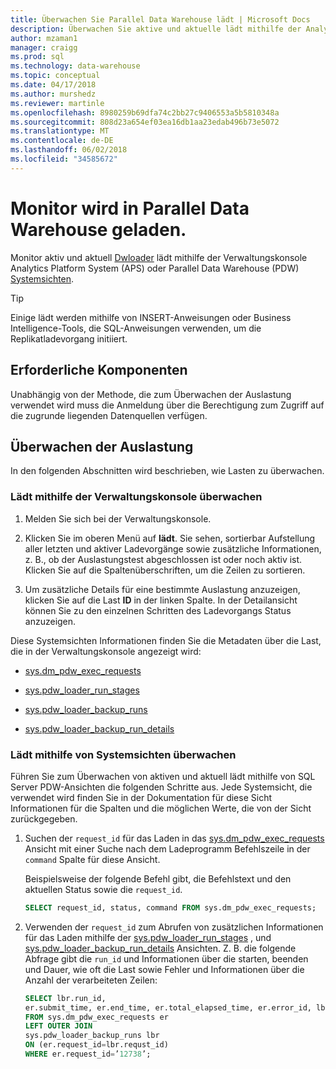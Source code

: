 ```yaml
---
title: Überwachen Sie Parallel Data Warehouse lädt | Microsoft Docs
description: Überwachen Sie aktive und aktuelle lädt mithilfe der Analytics Platform System (APS)-Verwaltungskonsole oder die Parallel Data Warehouse (PDW)-Systemsichten."
author: mzaman1
manager: craigg
ms.prod: sql
ms.technology: data-warehouse
ms.topic: conceptual
ms.date: 04/17/2018
ms.author: murshedz
ms.reviewer: martinle
ms.openlocfilehash: 8980259b69dfa74c2bb27c9406553a5b5810348a
ms.sourcegitcommit: 808d23a654ef03ea16db1aa23edab496b73e5072
ms.translationtype: MT
ms.contentlocale: de-DE
ms.lasthandoff: 06/02/2018
ms.locfileid: "34585672"
---
```

# <a name="monitor-loads-into-parallel-data-warehouse"></a>Monitor wird in Parallel Data Warehouse geladen.
Monitor aktiv und aktuell [Dwloader](dwloader.md) lädt mithilfe der Verwaltungskonsole Analytics Platform System (APS) oder Parallel Data Warehouse (PDW) [Systemsichten](https://azure.microsoft.com/documentation/articles/sql-data-warehouse-reference-tsql-system-views/). 
  
> [!TIP]  
> Einige lädt werden mithilfe von INSERT-Anweisungen oder Business Intelligence-Tools, die SQL-Anweisungen verwenden, um die Replikatladevorgang initiiert. 

<!-- MISSING LINKS
To monitor this type of load, see [Monitoring Active Queries](monitor-active-queries.md).  
-->
  
## <a name="prerequisites"></a>Erforderliche Komponenten  
Unabhängig von der Methode, die zum Überwachen der Auslastung verwendet wird muss die Anmeldung über die Berechtigung zum Zugriff auf die zugrunde liegenden Datenquellen verfügen. 

<!-- MISSING LINKS
For the permissions to grant, see “Use All of the Admin Console” in [Grant Permissions to Use the Admin Console](grant-permissions-admin-console.md). 

--> 
  
## <a name="monitoring-loads"></a>Überwachen der Auslastung  
In den folgenden Abschnitten wird beschrieben, wie Lasten zu überwachen.  
  
### <a name="to-monitor-loads-by-using-the-admin-console"></a>Lädt mithilfe der Verwaltungskonsole überwachen  
  
1.  Melden Sie sich bei der Verwaltungskonsole. <!-- MISSING LINKS See [Monitor the Appliance by Using the Admin Console;](monitor-admin-console.md) for instructions. --> 
  
2.  Klicken Sie im oberen Menü auf **lädt**. Sie sehen, sortierbar Aufstellung aller letzten und aktiver Ladevorgänge sowie zusätzliche Informationen, z. B., ob der Auslastungstest abgeschlossen ist oder noch aktiv ist. Klicken Sie auf die Spaltenüberschriften, um die Zeilen zu sortieren.  
  
3.  Um zusätzliche Details für eine bestimmte Auslastung anzuzeigen, klicken Sie auf die Last **ID** in der linken Spalte. In der Detailansicht können Sie zu den einzelnen Schritten des Ladevorgangs Status anzuzeigen.  
  
Diese Systemsichten Informationen finden Sie die Metadaten über die Last, die in der Verwaltungskonsole angezeigt wird:  
  
-   [sys.dm_pdw_exec_requests](../relational-databases/system-dynamic-management-views/sys-dm-pdw-exec-requests-transact-sql.md)  
  
-   [sys.pdw_loader_run_stages](https://msdn.microsoft.com/library/mt203879.aspx)  
  
-   [sys.pdw_loader_backup_runs](../relational-databases/system-catalog-views/sys-pdw-loader-backup-runs-transact-sql.md)  
  
-   [sys.pdw_loader_backup_run_details](../relational-databases/system-catalog-views/sys-pdw-loader-backup-run-details-transact-sql.md)  
  
### <a name="to-monitor-loads-by-using-system-views"></a>Lädt mithilfe von Systemsichten überwachen  
Führen Sie zum Überwachen von aktiven und aktuell lädt mithilfe von SQL Server PDW-Ansichten die folgenden Schritte aus. Jede Systemsicht, die verwendet wird finden Sie in der Dokumentation für diese Sicht Informationen für die Spalten und die möglichen Werte, die von der Sicht zurückgegeben.  
  
1.  Suchen der `request_id` für das Laden in das [sys.dm_pdw_exec_requests](../relational-databases/system-dynamic-management-views/sys-dm-pdw-exec-requests-transact-sql.md) Ansicht mit einer Suche nach dem Ladeprogramm Befehlszeile in der `command` Spalte für diese Ansicht.  
  
    Beispielsweise der folgende Befehl gibt, die Befehlstext und den aktuellen Status sowie die `request_id`.  
  
    ```sql  
    SELECT request_id, status, command FROM sys.dm_pdw_exec_requests;  
    ```  
  
2.  Verwenden der `request_id` zum Abrufen von zusätzlichen Informationen für das Laden mithilfe der [sys.pdw_loader_run_stages](../relational-databases/system-catalog-views/sys-pdw-loader-run-stages-transact-sql.md) , und [sys.pdw_loader_backup_run_details](../relational-databases/system-catalog-views/sys-pdw-loader-backup-run-details-transact-sql.md) Ansichten. Z. B. die folgende Abfrage gibt die `run_id` und Informationen über die starten, beenden und Dauer, wie oft die Last sowie Fehler und Informationen über die Anzahl der verarbeiteten Zeilen:  
  
    ```sql  
    SELECT lbr.run_id,   
    er.submit_time, er.end_time, er.total_elapsed_time, er.error_id, lbr.rows_processed, lbr.rows_rejected, lbr.rows_inserted   
    FROM sys.dm_pdw_exec_requests er   
    LEFT OUTER JOIN   
    sys.pdw_loader_backup_runs lbr   
    ON (er.request_id=lbr.requst_id)   
    WHERE er.request_id=’12738’;  
    ```  
  
<!-- MISSING LINKS

## See Also  
[Common metadata query examples](metadata-query-examples.md)
-->  
  
